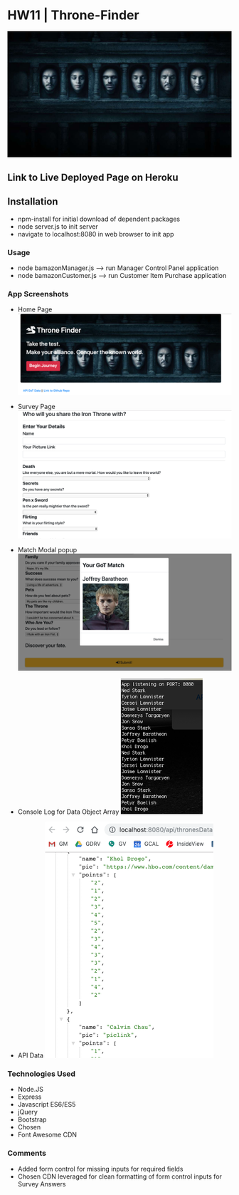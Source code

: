 # HW11 | Throne-Finder

![GoT](./imgs/got.jpeg "GoT")

## Link to Live Deployed Page on Heroku

## Installation 
* npm-install for initial download of dependent packages
* node server.js to init server
* navigate to localhost:8080 in web browser to init app

### Usage
* node bamazonManager.js --> run Manager Control Panel application
* node bamazonCustomer.js --> run Customer Item Purchase application

### App Screenshots
* Home Page
![homepage](./imgs/home.png "Home Page")

* Survey Page
![survey](./imgs/survey.png "Survey")

* Match Modal popup
![match](./imgs/match.png "Match Modal")

* Console Log for Data Object Array
![console-log](./imgs/consolelog.png "Console Log")

* API Data
![api-data](./imgs/apidata.png "API Data")

### Technologies Used
* Node.JS 
* Express
* Javascript ES6/ES5
* jQuery
* Bootstrap
* Chosen
* Font Awesome CDN

### Comments
* Added form control for missing inputs for required fields
* Chosen CDN leveraged for clean formatting of form control inputs for Survey Answers
